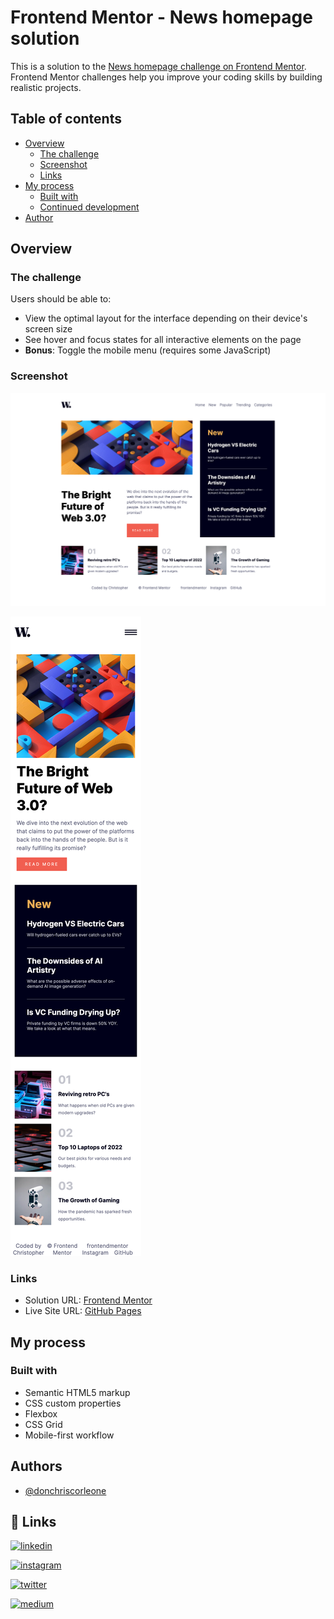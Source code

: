 # Frontend Mentor - News homepage solution

This is a solution to the [News homepage challenge on Frontend Mentor](https://www.frontendmentor.io/challenges/news-homepage-H6SWTa1MFl). Frontend Mentor challenges help you improve your coding skills by building realistic projects. 

## Table of contents

- [Overview](#overview)
  - [The challenge](#the-challenge)
  - [Screenshot](#screenshot)
  - [Links](#links)
- [My process](#my-process)
  - [Built with](#built-with)
  - [Continued development](#continued-development)
- [Author](#author)

## Overview

### The challenge

Users should be able to:

- View the optimal layout for the interface depending on their device's screen size
- See hover and focus states for all interactive elements on the page
- **Bonus**: Toggle the mobile menu (requires some JavaScript)

### Screenshot

![Desktop (1440px)](./screenshots/Desktop.png)

![Mobile (375px)](./screenshots/Mobile.png)


### Links

- Solution URL: [Frontend Mentor](https://www.frontendmentor.io/solutions/mobile-first-workflow-using-only-html-and-css-XzMG4edyHw)
- Live Site URL: [GitHub Pages](https://donchriscorleone.github.io/news-homepage-solution/)

## My process

### Built with

- Semantic HTML5 markup
- CSS custom properties
- Flexbox
- CSS Grid
- Mobile-first workflow
## Authors

- [@donchriscorleone](https://www.github.com/donchriscorleone)


## 🔗 Links
[![linkedin](https://img.shields.io/badge/linkedin-0A66C2?style=for-the-badge&logo=linkedin&logoColor=white)](https://www.linkedin.com/in/christopher-ii-lajom-031959211/)

[![instagram](https://img.shields.io/badge/Instagram-E4405F?style=for-the-badge&logo=instagram&logoColor=white)](https://www.instagram.com/devchristopherii)

[![twitter](https://img.shields.io/badge/Twitter-1DA1F2?style=for-the-badge&logo=twitter&logoColor=white)](https://www.twitter.com/PaidChristopher)

[![medium](https://img.shields.io/badge/Medium-12100E?style=for-the-badge&logo=medium&logoColor=white)](https://medium.com/@christopherii_)
